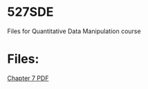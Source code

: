 # 527SDE
Files for Quantitative Data Manipulation course

# Files:
[Chapter 7 PDF](https://github.com/maalqurashi/527SDE/blob/main/NumPy.ipynb)
